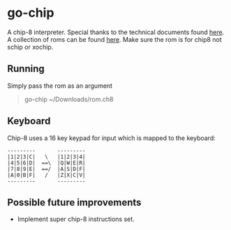 # go-chip

A chip-8 interpreter. Special thanks to the technical documents found [here](http://devernay.free.fr/hacks/chip8/C8TECH10.HTM). A collection of roms can be found [here](https://johnearnest.github.io/chip8Archive/). Make sure the rom is for chip8 not schip or xochip.

## Running

Simply pass the rom as an argument

> go-chip ~/Downloads/rom.ch8

## Keyboard

Chip-8 uses a 16 key keypad for input which is mapped to the keyboard:

```text
---------       ---------
|1|2|3|C|   \   |1|2|3|4|
|4|5|6|D|  ==\  |Q|W|E|R|
|7|8|9|E|  ==/  |A|S|D|F|
|A|0|B|F|   /   |Z|X|C|V|
---------       ---------
```

## Possible future improvements

* Implement super chip-8 instructions set.
